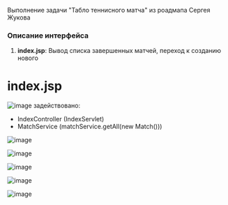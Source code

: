 Выполнение задачи "Табло теннисного матча"  из роадмапа Сергея Жукова

### Описание интерфейса

1. **index.jsp**: Вывод списка завершенных матчей, переход к созданию нового

# index.jsp
![image](https://github.com/user-attachments/assets/1ab99004-c84b-4b1b-9d5e-fa2344d97ddd)
задействовано:
- IndexController (IndexServlet) 
- MatchService (matchService.getAll(new Match()))

![image](https://github.com/user-attachments/assets/1dc01f18-890c-4a82-8547-b09a45fae2cf)

![image](https://github.com/user-attachments/assets/cae80bb8-2f02-443f-b65a-86f4aae05a5b)

![image](https://github.com/user-attachments/assets/b78ace8f-e633-4b72-aeca-3b36f2f8e26c)

![image](https://github.com/user-attachments/assets/89d19366-83ba-45f6-a9e0-dc0bbe96fb97)

![image](https://github.com/user-attachments/assets/bf5e7c33-958a-4ea1-abc8-76741cd5950f)







